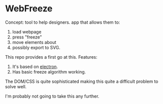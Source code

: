 # WebFreeze

Concept: tool to help designers. app that allows them to:

1. load webpage
2. press "freeze"
3. move elements about
4. possibly export to SVG.

This repo provides a first go at this. Features:

1. It's based on [electron](http://electron.atom.io/).
2. Has basic freeze algorithm working.

The DOM/CSS is quite sophisticated making this quite a difficult problem to solve well.

I'm probably not going to take this any further.
